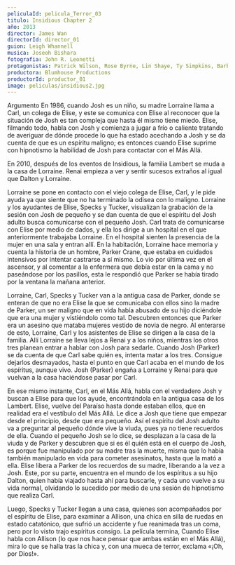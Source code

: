 ```yaml
---
peliculaId: pelicula_Terror_03
titulo: Insidious Chapter 2
año: 2013
director: James Wan
directorId: director_01
guion: Leigh Whannell
musica: Joseoh Bishara
fotografia: John R. Leonetti
protagonistas: Patrick Wilson, Rose Byrne, Lin Shaye, Ty Simpkins, Barbara Hershey
productora: Blumhouse Productions
productorId: productor_01
image: peliculas/insidious2.jpg
---
```


Argumento
En 1986, cuando Josh es un niño, su madre Lorraine llama a Carl, un colega de Elise, y este se comunica con Elise al reconocer que la situación de Josh es tan compleja que hasta él mismo tiene miedo. Elise, filmando todo, habla con Josh y comienza a jugar a frío o caliente tratando de averiguar de dónde procede lo que ha estado acechando a Josh y se da cuenta de que es un espíritu maligno; es entonces cuando Elise suprime con hipnotismo la habilidad de Josh para contactar con el Más Allá.

En 2010, después de los eventos de Insidious, la familia Lambert se muda a la casa de Lorraine. Renai empieza a ver y sentir sucesos extraños al igual que Dalton y Lorraine.

Lorraine se pone en contacto con el viejo colega de Elise, Carl, y le pide ayuda ya que siente que no ha terminado la odisea con lo maligno. Lorraine y los ayudantes de Elise, Specks y Tucker, visualizan la grabación de la sesión con Josh de pequeño y se dan cuenta de que el espíritu del Josh adulto busca comunicarse con el pequeño Josh. Carl trata de comunicarse con Elise por medio de dados, y ella los dirige a un hospital en el que anteriormente trabajaba Lorraine. En el hospital sienten la presencia de la mujer en una sala y entran allí. En la habitación, Lorraine hace memoria y cuenta la historia de un hombre, Parker Crane, que estaba en cuidados intensivos por intentar castrarse a sí mismo. Lo vio por última vez en el ascensor, y al comentar a la enfermera que debía estar en la cama y no paseándose por los pasillos, esta le respondió que Parker se había tirado por la ventana la mañana anterior.

Lorraine, Carl, Specks y Tucker van a la antigua casa de Parker, donde se enteran de que no era Elise la que se comunicaba con ellos sino la madre de Parker, un ser maligno que en vida había abusado de su hijo diciéndole que era una mujer y vistiéndolo como tal. Descubren entonces que Parker era un asesino que mataba mujeres vestido de novia de negro. Al enterarse de esto, Lorraine, Carl y los asistentes de Elise se dirigen a la casa de la familia. Allí Lorraine se lleva lejos a Renai y a los niños, mientras los otros tres planean entrar a hablar con Josh para sedarle. Cuando Josh (Parker) se da cuenta de que Carl sabe quién es, intenta matar a los tres. Consigue dejarlos desmayados, hasta el punto en que Carl acaba en el mundo de los espíritus, aunque vivo. Josh (Parker) engaña a Lorraine y Renai para que vuelvan a la casa haciéndose pasar por Carl.

En ese mismo instante, Carl, en el Más Allá, habla con el verdadero Josh y buscan a Elise para que los ayude, encontrándola en la antigua casa de los Lambert. Elise, vuelve del Paraíso hasta donde estaban ellos, que en realidad era el vestíbulo del Más Allá. Le dice a Josh que tiene que empezar desde el principio, desde que era pequeño. Así el espíritu del Josh adulto va a preguntar al pequeño dónde vive la viuda, pues ya no tiene recuerdos de ella. Cuando el pequeño Josh se lo dice, se desplazan a la casa de la viuda y de Parker y descubren que si es él quién está en el cuerpo de Josh, es porque fue manipulado por su madre tras la muerte, misma que lo había también manipulado en vida para cometer asesinatos, hasta que la mató a ella. Elise libera a Parker de los recuerdos de su madre, liberando a la vez a Josh. Este, por su parte, encuentra en el mundo de los espíritus a su hijo Dalton, quien había viajado hasta ahí para buscarle, y cada uno vuelve a su vida normal, olvidando lo sucedido por medio de una sesión de hipnotismo que realiza Carl.

Luego, Specks y Tucker llegan a una casa, quienes son acompañados por el espíritu de Elise, para examinar a Allison, una chica en silla de ruedas en estado catatónico, que sufrió un accidente y fue reanimada tras un coma, pero por lo visto trajo espíritus consigo. La película termina, Cuando Elise habla con Allison (lo que nos hace pensar que ambas están en el Más Allá), mira lo que se halla tras la chica y, con una mueca de terror, exclama «¡Oh, por Dios!».